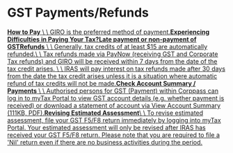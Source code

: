 # GST Payments/Refunds

[**How to Pay** \\
\\
GIRO is the preferred method of payment.](https://www.iras.gov.sg/taxes/goods-services-tax-(gst)/gst-payments-refunds/how-to-pay)[**Experiencing Difficulties in Paying Your Tax?**](https://www.iras.gov.sg/taxes/goods-services-tax-(gst)/gst-payments-refunds/experiencing-difficulties-in-paying-your-tax)[**Late payment or non-payment of GST**](https://www.iras.gov.sg/taxes/goods-services-tax-(gst)/gst-payments-refunds/late-payment-or-non-payment-of-gst)[**Refunds** \\
\\
Generally, tax credits of at least $15 are automatically refunded.\\
\\
Tax refunds made via PayNow (receiving GST and Corporate Tax refunds) and GIRO will be received within 7 days from the date of the tax credit arises. \\
\\
IRAS will pay interest on tax refunds made after 30 days from the date the tax credit arises unless it is a situation where automatic refund of tax credits will not be made.](https://www.iras.gov.sg/quick-links/refunds)[**Check Account Summary / Payments** \\
\\
Authorised persons for GST (Payment) within Corppass can log in to myTax Portal to view GST account details (e.g. whether payment is received) or download a statement of account via View Account Summary (111KB, PDF).](https://www.iras.gov.sg/taxes/goods-services-tax-(gst)/gst-payments-refunds/check-account-summary-payments)[**Revising Estimated Assessment**\\
\\
To revise estimated assessment, file your GST F5/F8 return immediately by logging into myTax Portal. Your estimated assessment will only be revised after IRAS has received your GST F5/F8 return. Please note that you are required to file a 'Nil' return even if there are no business activities during the period.](https://www.iras.gov.sg/taxes/goods-services-tax-(gst)/gst-payments-refunds/revising-estimated-assessment)